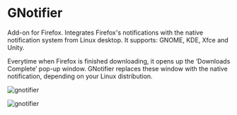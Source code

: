 GNotifier
=========

Add-on for Firefox. Integrates Firefox's notifications with the native 
notification system from Linux desktop. It supports: GNOME, KDE, Xfce 
and Unity.

Everytime when Firefox is finished downloading, it opens up the 
‘Downloads Complete’ pop-up window. GNotifier replaces these window 
with the native notification, depending on your Linux distribution. 

![gnotifier](https://raw.github.com/mkiol/GNotifier/master/screenshot3.png)

![gnotifier](https://raw.github.com/mkiol/GNotifier/master/screenshot1.png)
